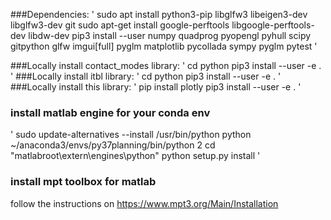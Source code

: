 
###Dependencies:
'
sudo apt install python3-pip libglfw3 libeigen3-dev libglfw3-dev git
sudo apt-get install google-perftools libgoogle-perftools-dev libdw-dev
pip3 install --user numpy quadprog pyopengl pyhull scipy gitpython glfw imgui[full] pyglm matplotlib pycollada sympy pyglm pytest
'

###Locally install contact_modes library:
'
cd python 
pip3 install --user -e .
'
###Locally install itbl library:
'
cd python 
pip3 install --user -e .
'
###Locally install this library:
'
pip install plotly
pip3 install --user -e .
'
### install matlab engine for your conda env

'
sudo update-alternatives --install /usr/bin/python python ~/anaconda3/envs/py37planning/bin/python 2
cd "matlabroot\extern\engines\python"
python setup.py install
'

### install mpt toolbox for matlab
follow the instructions on https://www.mpt3.org/Main/Installation
